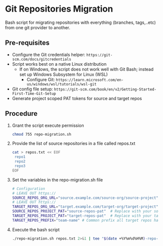 # Git Repositories Migration

Bash script for migrating repositories with everything (branches, tags,..etc) from one git provider to another.

## Pre-requisites
- Configure the Git credentials helper: `https://git-scm.com/docs/gitcredentials`
- Script works best on a native Linux distribution
   - If on Windows, the script does not work well with Git Bash; instead set up Windows Subsystem for Linux (WSL)
      - Configure Git: `https://learn.microsoft.com/en-us/windows/wsl/tutorials/wsl-git`
- Git config file setup: `https://git-scm.com/book/en/v2/Getting-Started-First-Time-Git-Setup`
- Generate project scoped PAT tokens for source and target repos

## Procedure

1. Grant the script execute permission
   ```sh
   chmod 755 repo-migration.sh
   ```
2. Provide the list of source repositories in a file called repos.txt
   ```sh
   cat > repos.txt << EOF
    repo1
    repo2
    repo3
   EOF
   ```
3. Set the variables in the repo-migration.sh file
   ```sh
   # Configuration
   # LEAVE OUT https://
   SOURCE_REPOS_ORG_URL="source.example.com/source-org/source-project"  # Replace with your source Azure Repos URL.
   # LEAVE OUT https://
   TARGET_REPOS_ORG_URL="target.example.com/target-org/target-project"  # Replace with your target Azure DevOps URL.
   SOURCE_REPOS_PROJECT_PAT="source-repos-pat"  # Replace with your source PAT
   TARGET_REPOS_PROJECT_PAT="target-repos-pat"  # Replace with your target PAT
   TARGET_REPOS_PREFIX="team-name" # Common prefix all target repos have. Set to empty string if none
   ```

4. Execute the bash script
   ```sh
   ./repo-migration.sh repos.txt 2>&1 | tee "$(date +%Y%m%d%H%M)-repo-migrations.log"
   ```

